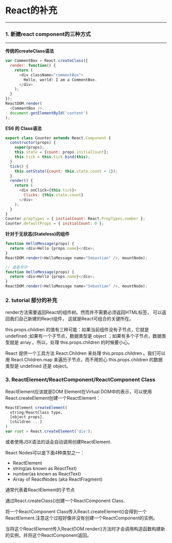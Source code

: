 #  React的补充
---

###  1. 新建react component的三种方式
---
**传统的createClass语法**
```javascript
var CommentBox = React.createClass({
  render: function() {
    return (
      <div className="commentBox">
        Hello, world! I am a CommentBox.
      </div>
    );
  }
});
ReactDOM.render(
  <CommentBox />,
  document.getElementById('content')
);
```

**ES6 的 Class语法**
```javascript
export class Counter extends React.Component {
  constructor(props) {
    super(props);
    this.state = {count: props.initialCount};
    this.tick = this.tick.bind(this);
  }
  tick() {
    this.setState({count: this.state.count + 1});
  }
  render() {
    return (
      <div onClick={this.tick}>
        Clicks: {this.state.count}
      </div>
    );
  }
}
Counter.propTypes = { initialCount: React.PropTypes.number };
Counter.defaultProps = { initialCount: 0 };
```

**针对于无状态(Stateless)的组件**
```javascript
function HelloMessage(props) {
  return <div>Hello {props.name}</div>;
}
ReactDOM.render(<HelloMessage name="Sebastian" />, mountNode);

// 或者写作
function HelloMessage(props) {
  return <div>Hello {props.name}</div>;
}
ReactDOM.render(<HelloMessage name="Sebastian" />, mountNode);
```


###  2. tutorial 部分的补充
render方法需要返回React的组件树。然而并不需要必须返回HTML标签， 可以返回我们自己新建的React组件， 这就是React可组合的关键所在。

this.props.children 的值有三种可能：如果当前组件没有子节点，它就是 undefined ;如果有一个子节点，数据类型是 object ；如果有多个子节点，数据类型就是 array 。所以，处理 this.props.children 的时候要小心。

React 提供一个工具方法 React.Children 来处理 this.props.children 。我们可以用 React.Children.map 来遍历子节点，而不用担心 this.props.children 的数据类型是 undefined 还是 object。


###  3. ReactElement/ReactComponent/ReactComponent Class
ReactElement应该就是DOM Element在Virtual DOM中的表示，可以使用React.createElement创建一个ReactElement：  

```javascript
ReactElement createElement(
  string/ReactClass type,
  [object props],
  [children ...]
)
var root = React.createElement('div');
```  

或者使用JSX语法的话会自动调用创建ReactElement.  

React Nodes可以是下面4种类型之一：
+ ReactElement
+ string(as known as ReactText)
+ number(as known as ReactText)
+ Array of ReactNodes (aka ReactFragment)

通常代表着ReactElement的子节点

通过React.createClass()创建一个ReactComponent Class.  

将一个ReactComponent Class传入React.createElement()会得到一个ReactElement.注意这个过程好像并没有创建一个ReactComponent的实例。  

当将这个ReactElement传入ReactDOM.render()方法时才会调用构造函数构建新的实例，并将这个ReactComponent返回。
